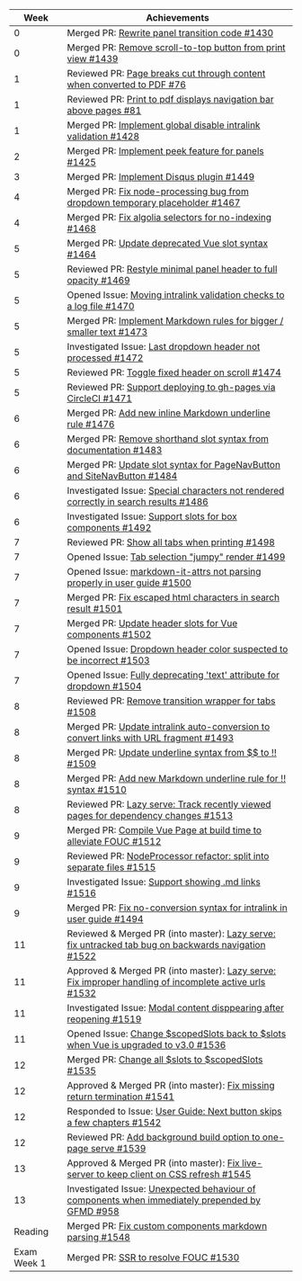 Week | Achievements
---- | ------------
0 | Merged PR: [Rewrite panel transition code #1430](https://github.com/MarkBind/markbind/pull/1430)
0 | Merged PR: [Remove scroll-to-top button from print view #1439](https://github.com/MarkBind/markbind/pull/1439)
1 | Reviewed PR: [Page breaks cut through content when converted to PDF #76](https://github.com/se-edu/addressbook-level3/pull/76)
1 | Reviewed PR: [Print to pdf displays navigation bar above pages #81](https://github.com/se-edu/addressbook-level3/pull/81)
1 | Merged PR: [Implement global disable intralink validation #1428](https://github.com/MarkBind/markbind/pull/1428)
2 | Merged PR: [Implement peek feature for panels #1425](https://github.com/MarkBind/markbind/pull/1425)
3 | Merged PR: [Implement Disqus plugin #1449](https://github.com/MarkBind/markbind/pull/1449)
4 | Merged PR: [Fix node-processing bug from dropdown temporary placeholder #1467](https://github.com/MarkBind/markbind/pull/1467)
4 | Merged PR: [Fix algolia selectors for no-indexing #1468](https://github.com/MarkBind/markbind/pull/1468)
5 | Merged PR: [Update deprecated Vue slot syntax #1464](https://github.com/MarkBind/markbind/pull/1464)
5 | Reviewed PR: [Restyle minimal panel header to full opacity #1469](https://github.com/MarkBind/markbind/pull/1469)
5 | Opened Issue: [Moving intralink validation checks to a log file #1470](https://github.com/MarkBind/markbind/issues/1470)
5 | Merged PR: [Implement Markdown rules for bigger / smaller text #1473](https://github.com/MarkBind/markbind/pull/1473)
5 | Investigated Issue: [Last dropdown header not processed #1472](https://github.com/MarkBind/markbind/issues/1472)
5 | Reviewed PR: [Toggle fixed header on scroll #1474](https://github.com/MarkBind/markbind/pull/1474)
5 | Reviewed PR: [Support deploying to gh-pages via CircleCI #1471](https://github.com/MarkBind/markbind/pull/1471)
6 | Merged PR: [Add new inline Markdown underline rule #1476](https://github.com/MarkBind/markbind/pull/1476)
6 | Merged PR: [Remove shorthand slot syntax from documentation #1483](https://github.com/MarkBind/markbind/pull/1483)
6 | Merged PR: [Update slot syntax for PageNavButton and SiteNavButton #1484](https://github.com/MarkBind/markbind/pull/1484)
6 | Investigated Issue: [Special characters not rendered correctly in search results #1486](https://github.com/MarkBind/markbind/issues/1486)
6 | Investigated Issue: [Support slots for box components #1492](https://github.com/MarkBind/markbind/issues/1492)
7 | Reviewed PR: [Show all tabs when printing #1498](https://github.com/MarkBind/markbind/pull/1498)
7 | Opened Issue: [Tab selection "jumpy" render #1499](https://github.com/MarkBind/markbind/issues/1499)
7 | Opened Issue: [markdown-it-attrs not parsing properly in user guide #1500](https://github.com/MarkBind/markbind/issues/1500)
7 | Merged PR: [Fix escaped html characters in search result #1501](https://github.com/MarkBind/markbind/pull/1501)
7 | Merged PR: [Update header slots for Vue components #1502](https://github.com/MarkBind/markbind/pull/1502)
7 | Opened Issue: [Dropdown header color suspected to be incorrect #1503](https://github.com/MarkBind/markbind/issues/1503)
7 | Opened Issue: [Fully deprecating 'text' attribute for dropdown #1504](https://github.com/MarkBind/markbind/issues/1504)
8 | Reviewed PR: [Remove transition wrapper for tabs #1508](https://github.com/MarkBind/markbind/pull/1508)
8 | Merged PR: [Update intralink auto-conversion to convert links with URL fragment #1493](https://github.com/MarkBind/markbind/pull/1493)
8 | Merged PR: [Update underline syntax from $$ to !! #1509](https://github.com/MarkBind/markbind/pull/1509)
8 | Merged PR: [Add new Markdown underline rule for !! syntax #1510](https://github.com/MarkBind/markbind/pull/1510)
8 | Reviewed PR: [Lazy serve: Track recently viewed pages for dependency changes #1513](https://github.com/MarkBind/markbind/pull/1513)
9 | Merged PR: [Compile Vue Page at build time to alleviate FOUC #1512](https://github.com/MarkBind/markbind/pull/1512)
9 | Reviewed PR: [NodeProcessor refactor: split into separate files #1515](https://github.com/MarkBind/markbind/pull/1515)
9 | Investigated Issue: [Support showing .md links #1516](https://github.com/MarkBind/markbind/issues/1516)
9 | Merged PR: [Fix no-conversion syntax for intralink in user guide #1494](https://github.com/MarkBind/markbind/pull/1494)
11 | Reviewed & Merged PR (into master): [Lazy serve: fix untracked tab bug on backwards navigation #1522](https://github.com/MarkBind/markbind/pull/1522)
11 | Approved & Merged PR (into master): [Lazy serve: Fix improper handling of incomplete active urls #1532](https://github.com/MarkBind/markbind/pull/1532)
11 | Investigated Issue: [Modal content disppearing after reopening #1519](https://github.com/MarkBind/markbind/pull/1519)
11 | Opened Issue: [Change $scopedSlots back to $slots when Vue is upgraded to v3.0 #1536](https://github.com/MarkBind/markbind/pull/1536)
12 | Merged PR: [Change all $slots to $scopedSlots #1535](https://github.com/MarkBind/markbind/pull/1535)
12 | Approved & Merged PR (into master): [Fix missing return termination #1541](https://github.com/MarkBind/markbind/pull/1541)
12 | Responded to Issue: [User Guide: Next button skips a few chapters #1542](https://github.com/MarkBind/markbind/pull/1542)
12 | Reviewed PR: [Add background build option to one-page serve #1539](https://github.com/MarkBind/markbind/pull/1539)
13 | Approved & Merged PR (into master): [Fix live-server to keep client on CSS refresh #1545](https://github.com/MarkBind/markbind/pull/1545)
13 | Investigated Issue: [Unexpected behaviour of components when immediately prepended by GFMD #958](https://github.com/MarkBind/markbind/issues/958)
Reading | Merged PR: [Fix custom components markdown parsing #1548](https://github.com/MarkBind/markbind/pull/1548)
Exam Week 1 | Merged PR: [SSR to resolve FOUC #1530](https://github.com/MarkBind/markbind/pull/1530)


